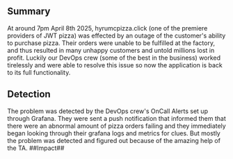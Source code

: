 ## Summary
At around 7pm April 8th 2025, hyrumcpizza.click (one of the premiere providers of JWT pizza) was effected by an outage of the customer's 
ability to purchase pizza. Their orders were unable to be fulfilled at the factory, and thus resulted in many unhappy customers and
untold millions lost in profit. Luckily our DevOps crew (some of the best in the business) worked tirelessly and were able to resolve this 
issue so now the application is back to its full functionality. 
## Detection
The problem was detected by the DevOps crew's OnCall Alerts set up through Grafana. They were sent a push notification that informed
them that there were an abnormal amount of pizza orders failing and they immediately began looking through their grafana logs and metrics
for clues. But mostly the problem was detected and figured out because of the amazing help of the TA. 
##Impact##


